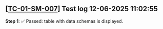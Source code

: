[[TC-01-SM-007](../../tests/TS-02_Schema_managment/TS-SM-007#tc-01-sm-007-display-non-empty-data-schema-list)] Test log 12-06-2025 11:02:55
---
**Step 1**: ✅ Passed: table with data schemas is displayed.<br>


